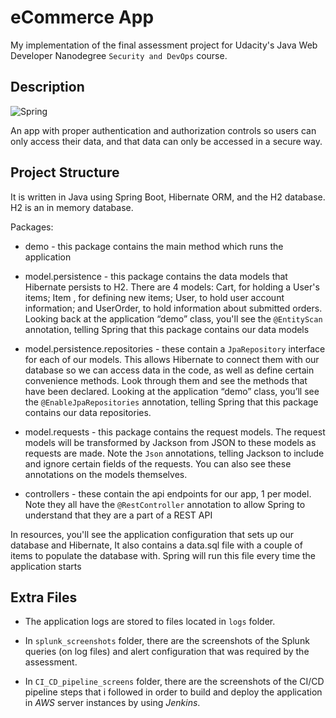 # eCommerce App

My implementation of the final assessment project for Udacity's Java Web Developer Nanodegree `Security and DevOps` course.

## Description
<img alt="Spring" src="https://img.shields.io/badge/spring%20-%236DB33F.svg?&style=for-the-badge&logo=spring&logoColor=white"/>

An app with proper authentication and authorization controls so users can only access their data, and that data can only be accessed in a secure way.

## Project Structure
It is written in Java using Spring Boot, Hibernate ORM, and the H2 database. H2 is an in memory database.

Packages:

* demo - this package contains the main method which runs the application

* model.persistence - this package contains the data models that Hibernate persists to H2. There are 4 models: Cart, for holding a User's items; Item , for defining new items; User, to hold user account information; and UserOrder, to hold information about submitted orders. Looking back at the application “demo” class, you'll see the `@EntityScan` annotation, telling Spring that this package contains our data models

* model.persistence.repositories - these contain a `JpaRepository` interface for each of our models. This allows Hibernate to connect them with our database so we can access data in the code, as well as define certain convenience methods. Look through them and see the methods that have been declared. Looking at the application “demo” class, you’ll see the `@EnableJpaRepositories` annotation, telling Spring that this package contains our data repositories.

* model.requests - this package contains the request models. The request models will be transformed by Jackson from JSON to these models as requests are made. Note the `Json` annotations, telling Jackson to include and ignore certain fields of the requests. You can also see these annotations on the models themselves.

* controllers - these contain the api endpoints for our app, 1 per model. Note they all have the `@RestController` annotation to allow Spring to understand that they are a part of a REST API

In resources, you'll see the application configuration that sets up our database and Hibernate, It also contains a data.sql file with a couple of items to populate the database with. Spring will run this file every time the application starts

## Extra Files

- The application logs are stored to files located in `logs` folder.

- In `splunk_screenshots` folder, there are the screenshots of the Splunk queries (on log files) and alert configuration that was required by the assessment.

- In `CI_CD_pipeline_screens` folder, there are the screenshots of the CI/CD pipeline steps that i followed in order to build and deploy the application in *AWS* server instances by using *Jenkins*.
